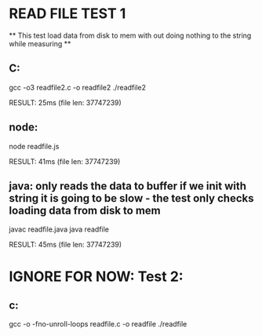 # READ FILE TEST 1

** This test load data from disk to mem with out doing nothing to the string while measuring **

## C:

gcc -o3 readfile2.c -o readfile2
./readfile2

RESULT: 25ms
(file len: 37747239)

## node:

node readfile.js

RESULT: 41ms
(file len: 37747239)

## java: only reads the data to buffer if we init with string it is going to be slow - the test only checks loading data from disk to mem

javac readfile.java
java readfile

RESULT: 45ms
(file len: 37747239)

# IGNORE FOR NOW: Test 2:

## c:

gcc -o -fno-unroll-loops readfile.c -o readfile
./readfile
